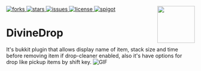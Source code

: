 [forks]: https://img.shields.io/github/forks/demkom58/DivineDrop
[stars]: https://img.shields.io/github/stars/demkom58/DivineDrop
[issues]: https://img.shields.io/github/issues/demkom58/DivineDrop
[license]: https://img.shields.io/github/license/demkom58/DivineDrop
[spigot]: https://img.shields.io/badge/SpigotMC-Resource-ffb600
[ ![forks][] ](https://github.com/demkom58/DivineDrop/network/members)
[ ![stars][] ](https://github.com/demkom58/DivineDrop/stargazers)
[ ![issues][] ](https://github.com/demkom58/DivineDrop/issues)
[ ![license][] ](https://github.com/demkom58/DivineDrop/blob/master/LICENSE)
[ ![spigot][] ](https://www.spigotmc.org/resources/51715/)
<img align="right" src="https://i.ibb.co/JmLN3qn/51715.png" height="100" width="100">

# DivineDrop
It's bukkit plugin that allows display name of item, stack size and time before removing item if drop-cleaner enabled, also it's have options for drop like pickup items by shift key.
![GIF](https://i.imgur.com/1QuiJsz.gif)